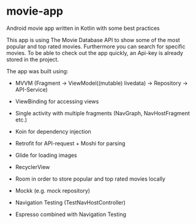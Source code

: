 # movie-app
Android movie app written in Kotlin with some best practices

This app is using The Movie Database API to show some of the most popular and top rated movies. Furthermore you can search for specific movies. To be able to check out the app quickly, an Api-key is already stored in the project.

The app was built using:

- MVVM (Fragment -> ViewModel((mutable) livedata) -> Repository -> API-Service)
- ViewBinding for accessing views
- Single activity with multiple fragments (NavGraph, NavHostFragment etc.)
- Koin for dependency injection
- Retrofit for API-request + Moshi for parsing
- Glide for loading images
- RecyclerView
- Room in order to store popular and top rated movies locally

- Mockk (e.g. mock repository)
- Navigation Testing (TestNavHostController)
- Espresso combined with Navigation Testing
